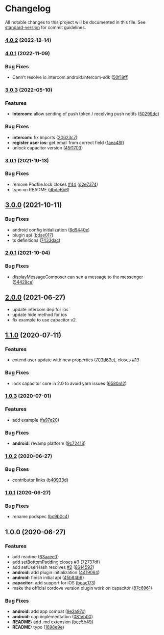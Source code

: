 # Changelog

All notable changes to this project will be documented in this file. See [standard-version](https://github.com/conventional-changelog/standard-version) for commit guidelines.

### [4.0.2](https://github.com/capacitor-community/intercom/compare/v4.0.1...v4.0.2) (2022-12-14)

### [4.0.1](https://github.com/capacitor-community/intercom/compare/v4.0.0...v4.0.1) (2022-11-09)


### Bug Fixes

* Cann't resolve io.intercom.android:intercom-sdk ([50f18ff](https://github.com/capacitor-community/intercom/commit/50f18ffc02281a379b6100bccae1c17bd5958e2e))

### [3.0.3](https://github.com/capacitor-community/intercom/compare/v3.0.1...v3.0.3) (2022-05-10)


### Features

* **intercom:** allow sending of push token / receiving push notifs ([50299dc](https://github.com/capacitor-community/intercom/commit/50299dc6c8ea11db480d17ee1550096a6bc934a1))


### Bug Fixes

* **intercom:** fix imports ([20623c7](https://github.com/capacitor-community/intercom/commit/20623c7006098c0a1b477eafc26c3e4b04d8d64d))
* **register user ios:** get email from correct field ([1aea48f](https://github.com/capacitor-community/intercom/commit/1aea48f901accb4fb851d24575c3ef8baf874ed7))
* unlock capacitor version ([45f1703](https://github.com/capacitor-community/intercom/commit/45f170392d47e4f56a54b2b771620196206a49da))

### [3.0.1](https://github.com/capacitor-community/intercom/compare/v3.0.0...v3.0.1) (2021-10-13)


### Bug Fixes

* remove Podfile.lock closes [#44](https://github.com/capacitor-community/intercom/issues/44) ([d2e7374](https://github.com/capacitor-community/intercom/commit/d2e737455a67efe7584dc696bc7ec172b94a74aa))
* typo on README ([dbdc6b6](https://github.com/capacitor-community/intercom/commit/dbdc6b66b77046ddf09cc4ba8bfa6450e985d609))

## [3.0.0](https://github.com/capacitor-community/intercom/compare/v2.0.1...v3.0.0) (2021-10-11)


### Bug Fixes

* android config initialization ([6d5440e](https://github.com/capacitor-community/intercom/commit/6d5440ec9e0508b0a41f54abd199bc07ab7ca54b))
* plugin api ([bdae017](https://github.com/capacitor-community/intercom/commit/bdae017151fd5d1e203e977a56521258a02d3c81))
* ts definitions ([7433dac](https://github.com/capacitor-community/intercom/commit/7433dacbec98819a477e3b79a026f6299f9ffd10))

### [2.0.1](https://github.com/capacitor-community/intercom/compare/v2.0.0...v2.0.1) (2021-10-04)


### Bug Fixes

* displayMessageComposer can sen a message to the messenger ([54428ce](https://github.com/capacitor-community/intercom/commit/54428ce6d1a5a7dd040810b18475bd227ea420ce))

## [2.0.0](https://github.com/capacitor-community/intercom/compare/v1.1.0...v2.0.0) (2021-06-27)

- update intercom dep for ios
- update hide method for ios
- fix example to use capacitor v2

## [1.1.0](https://github.com/capacitor-community/intercom/compare/v1.0.3...v1.1.0) (2020-07-11)

### Features

- extend user update with new properties ([703d63e](https://github.com/capacitor-community/intercom/commit/703d63eef8546b84bccdd44fdb7718d7d0daa520)), closes [#19](https://github.com/capacitor-community/intercom/issues/19)

### Bug Fixes

- lock capacitor core in 2.0 to avoid yarn issues ([6580a12](https://github.com/capacitor-community/intercom/commit/6580a12a8dd8fd1bfec4fc1b9f4dbd653a2ace4f))

### [1.0.3](https://github.com/capacitor-community/intercom/compare/v1.0.2...v1.0.3) (2020-07-01)

### Features

- add example ([fa97e20](https://github.com/capacitor-community/intercom/commit/fa97e20f65682eff2c076fb7a4e598a2ee011277))

### Bug Fixes

- **android:** revamp platform ([9c72418](https://github.com/capacitor-community/intercom/commit/9c72418063fe970c1efe4d810170c17ea12deb0c))

### [1.0.2](https://github.com/capacitor-community/intercom/compare/v1.0.1...v1.0.2) (2020-06-27)

### Bug Fixes

- contributor links ([b40933d](https://github.com/capacitor-community/intercom/commit/b40933d5bddcf26f33849b2e4dbdd4fc4d3d5420))

### [1.0.1](https://github.com/capacitor-community/intercom/compare/v1.0.0...v1.0.1) (2020-06-27)

### Bug Fixes

- rename podspec ([bc9b0c4](https://github.com/capacitor-community/intercom/commit/bc9b0c42e56e6878711e89ec364363d3b68375d8))

## 1.0.0 (2020-06-27)

### Features

- add readme ([63aaee0](https://github.com/capacitor-community/intercom/commit/63aaee0d0fdfd7eab3c588356f5deb8661d9e4b1))
- add setBottomPadding closes [#3](https://github.com/capacitor-community/intercom/issues/3) ([72737df](https://github.com/capacitor-community/intercom/commit/72737dfd355257eb5234093ba2da7c36498cac0d))
- add setUserHash resolves [#2](https://github.com/capacitor-community/intercom/issues/2) ([8614592](https://github.com/capacitor-community/intercom/commit/86145923ddab3b650eaed9d85d3e1b2b2ce22837))
- **android:** add plugin initialization ([4419064](https://github.com/capacitor-community/intercom/commit/44190641f7aab3ee7c72d11d130a73091ae02401))
- **android:** finish initial api ([45b64b6](https://github.com/capacitor-community/intercom/commit/45b64b6e0b31ad1d5d6dbb0ae5d55721e87ea3df))
- **capacitor:** add support for iOS ([beac173](https://github.com/capacitor-community/intercom/commit/beac17371101a0c152e8c52aaec701848bf2ad3a))
- make the official cordova version plugin work on capacitor ([87c6961](https://github.com/capacitor-community/intercom/commit/87c6961e236a5a6ad93fb78642a5ce9eda01c93d))

### Bug Fixes

- **android:** add app compat ([9e2a97c](https://github.com/capacitor-community/intercom/commit/9e2a97c317119b481269a08ecd82202918055540))
- **android:** cap implementation ([081eb00](https://github.com/capacitor-community/intercom/commit/081eb00594acffeaa04a0d01398f3f38a8d4b8cf))
- **README:** add .md extension ([bec5b49](https://github.com/capacitor-community/intercom/commit/bec5b49b5e2fd50c87674d44c9f46885cae627b2))
- **README:** typo ([1898e9e](https://github.com/capacitor-community/intercom/commit/1898e9ed4996dd06153e9920cc04856640efd57a))
